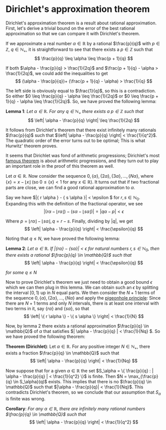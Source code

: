 # Dirichlet's approximation theorem

Dirichlet's approximation theorem is a result about rational approximation. First, let's derive a trivial bound on the error of the best rational approximation so that we can compare it with Dirichlet's theorem.

If we approximate a real number $\alpha \in \mathbb{R}$ by a rational $\frac{p}{q}$ with $p \in \mathbb{Z}$, $q \in \mathbb{N}_+$, it is straightforward to see that there exists a $p \in \mathbb{Z}$ such that
$$ \frac{p}{q} \leq \alpha \leq \frac{p + 1}{q} $$

If both $\alpha - \frac{p}{q} > \frac{1}{2q}$ and $\frac{p + 1}{q} - \alpha > \frac{1}{2q}$, we could add the inequalities to get
$$ (\alpha - \frac{p}{q})+ (\frac{p + 1}{q} - \alpha) > \frac{1}{q} $$

The left side is obviously equal to $\frac{1}{q}$, so this is a contradiction. So either $0 \leq \frac{p}{q} - \alpha \leq \frac{1}{2q}$ or $0 \leq \frac{p + 1}{q} - \alpha \leq \frac{1}{2q}$. So, we have proved the following lemma:

**Lemma 1**: *Let $\alpha \in \mathbb{R}$. For any $q \in \mathbb{N}_+$ there exists a $p \in \mathbb{Z}$ such that*
$$ \left| \alpha - \frac{p}{q} \right| \leq \frac{1}{2q} $$

It follows from Dirichlet's theorem that there exist infinitely many rationals $\frac{p}{q}$ such that $\left| \alpha - \frac{p}{q} \right| < \frac{1}{q^2}$. The quadratic order of the error turns out to be optimal; This is what Hurwitz' theorem proves.

It seems that Dirichlet was fond of arithmetic progressions; Dirichlet's most [famous theorem]() is about arithmetic progressions, and they turn out to play an important role in the proof of this theorem as well.

Let $\alpha \in \mathbb{R}$. Now consider the sequence $0, \{ \alpha \}, \{ 2 \alpha \}, \{ 3 \alpha \}, ..., \{ N \alpha \}$, where $\{ x \} = x - \lfloor x \rfloor$ (so $0 \leq \{ x \} < 1$ for any $x \in \mathbb{R}$). It turns out that if two fractional parts are close, we can find a good rational approximation to $\alpha$.

Say we have $|\{ r \alpha \} - \{ s \alpha \}| < \epsilon $ for $r, s \in \mathbb{N}_0$. Expanding this with the definition of the fractional operator, we see
$$ |(r \alpha - \lfloor r \alpha \rfloor) - (s \alpha - \lfloor s \alpha \rfloor)| = |q \alpha - p| < \epsilon $$

Where $p = \lfloor r \alpha \rfloor - \lfloor s \alpha \rfloor, q = r - s$. Finally, dividing by $|q|$, we get
$$ \left| \alpha - \frac{p}{q} \right| < \frac{\epsilon}{q} $$

Noting that $q \leq N$, we have proved the following lemma:

**Lemma 2**: *Let $\alpha \in \mathbb{R}$. If $| \{ r \alpha \} - \{ s \alpha \} | < \epsilon$ for natural numbers $r, s \in \mathbb{N}_0$, then there exists a rational $\frac{p}{q} \in \mathbb{Q}$ such that*
$$ \left| \alpha - \frac{p}{q} \right| < \frac{\epsilon}{q} $$

*for some $q \leq N$*

Now to prove Dirichlet's theorem we just need to obtain a good bound $\epsilon$ which we can then plug in this lemma. We can obtain such an $\epsilon$ by splitting the interval $[0, 1)$ up in $N$ equal parts. We then consider the $N + 1$ terms of the sequence $0, \{ \alpha \}, \{ 2 \alpha \}, ..., \{ N \alpha \}$ and apply the [pigeonhole principle](https://en.wikipedia.org/wiki/Pigeonhole_principle): Since there are $N + 1$ terms and only $N$ intervals, there is at least one interval with two terms in it, say $\{ r \alpha \}$ and $\{ s \alpha \}$, so that
$$ \left| \{ r \alpha \} - \{ s \alpha \} \right| < \frac{1}{N} $$

Now, by lemma 2 there exists a rational approximation $\frac{p}{q} \in \mathbb{Q}$ of $\alpha$ that satisfies $| \alpha - \frac{p}{q} | < \frac{1}{Nq} $. So we have proved the following theorem:

**Theorem (Dirichlet)**: Let $\alpha \in \mathbb{R}$. For any positive integer $N \in \mathbb{N}_+$, there exists a fraction $\frac{p}{q} \in \mathbb{Q}$ such that
$$ \left| \alpha - \frac{p}{q} \right| < \frac{1}{Nq} $$

Now suppose that for a given $\alpha \in \mathbb{R}$ the set $S_\alpha = \{ \frac{p}{q} : | \alpha - \frac{p}{q} | < \frac{1}{q^2} \}$ is finite. Then $N = \max_{\frac{p}{q} \in S_\alpha}(q)$ exists. This implies that there is no $\frac{p}{q} \in \mathbb{Q}$ such that $|\alpha - \frac{p}{q}| < \frac{1}{Nq}$. This contradicts Dirichlet's theorem, so we conclude that our assumption that $S_\alpha$ is finite was wrong.

**Corollary**: *For any $\alpha \in \mathbb{R}$, there are infinitely many rational numbers $\frac{p}{q} \in \mathbb{Q}$ such that*
$$ \left| \alpha - \frac{p}{q} \right| < \frac{1}{q^2} $$
